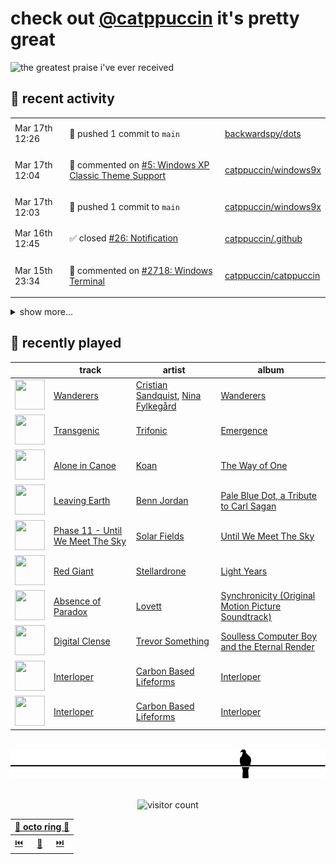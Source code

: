 # check out [@catppuccin](https://github.com/catppuccin) it's pretty great

![the greatest praise i've ever received](https://github.com/user-attachments/assets/ad888e4f-7a22-4eac-85a7-744eacd8eb46)

## 📅 recent activity

<!-- SCRIPT:REPLACE:GITHUB -->
<table>
<tbody>
<tr>
<td><span title='2025-03-17T12:26:21+00:00'>Mar 17th 12:26</span></td>
<td>

🚢 pushed 1 commit to `main`

</td>
<td>

[backwardspy/dots](https://github.com/backwardspy/dots)

</td>
</tr>
<tr>
<td><span title='2025-03-17T12:04:08+00:00'>Mar 17th 12:04</span></td>
<td>

💬 commented on [#5: Windows XP Classic Theme Support](https://github.com/catppuccin/windows9x/issues/5)

</td>
<td>

[catppuccin/windows9x](https://github.com/catppuccin/windows9x)

</td>
</tr>
<tr>
<td><span title='2025-03-17T12:03:43+00:00'>Mar 17th 12:03</span></td>
<td>

🚢 pushed 1 commit to `main`

</td>
<td>

[catppuccin/windows9x](https://github.com/catppuccin/windows9x)

</td>
</tr>
<tr>
<td><span title='2025-03-16T12:45:22+00:00'>Mar 16th 12:45</span></td>
<td>

✅ closed [#26: Notification](https://github.com/catppuccin/.github/issues/26)

</td>
<td>

[catppuccin/.github](https://github.com/catppuccin/.github)

</td>
</tr>
<tr>
<td><span title='2025-03-15T23:34:58+00:00'>Mar 15th 23:34</span></td>
<td>

💬 commented on [#2718: Windows Terminal](https://github.com/catppuccin/catppuccin/issues/2718)

</td>
<td>

[catppuccin/catppuccin](https://github.com/catppuccin/catppuccin)

</td>
</tr>
</tbody>
</table>

<details>
<summary>show more...</summary>
<table>
<tbody>
<tr>
<td><span title='2025-03-15T23:34:58+00:00'>Mar 15th 23:34</span></td>
<td>

✅ closed [#2718: Windows Terminal](https://github.com/catppuccin/catppuccin/issues/2718)

</td>
<td>

[catppuccin/catppuccin](https://github.com/catppuccin/catppuccin)

</td>
</tr>
<tr>
<td><span title='2025-03-15T14:11:39+00:00'>Mar 15th 14:11</span></td>
<td>

🔍 reviewed [#108: docs: document package with pdoc](https://github.com/catppuccin/python/pull/108)

</td>
<td>

[catppuccin/python](https://github.com/catppuccin/python)

</td>
</tr>
<tr>
<td><span title='2025-03-14T23:36:57+00:00'>Mar 14th 23:36</span></td>
<td>

🚢 pushed 1 commit to `docs/pdoc`

</td>
<td>

[catppuccin/python](https://github.com/catppuccin/python)

</td>
</tr>
<tr>
<td><span title='2025-03-14T23:32:44+00:00'>Mar 14th 23:32</span></td>
<td>

🚢 pushed 1 commit to `docs/pdoc`

</td>
<td>

[catppuccin/python](https://github.com/catppuccin/python)

</td>
</tr>
<tr>
<td><span title='2025-03-14T23:31:10+00:00'>Mar 14th 23:31</span></td>
<td>

🚀 opened [#108: docs: document package with pdoc](https://github.com/catppuccin/python/pull/108)

</td>
<td>

[catppuccin/python](https://github.com/catppuccin/python)

</td>
</tr>
<tr>
<td><span title='2025-03-14T12:50:47+00:00'>Mar 14th 12:50</span></td>
<td>

🚢 pushed 1 commit to `main`

</td>
<td>

[catppuccin/whiskers](https://github.com/catppuccin/whiskers)

</td>
</tr>
<tr>
<td><span title='2025-03-14T12:50:46+00:00'>Mar 14th 12:50</span></td>
<td>

🎉 closed [#85: docs(README): remove migration notice](https://github.com/catppuccin/whiskers/pull/85)

</td>
<td>

[catppuccin/whiskers](https://github.com/catppuccin/whiskers)

</td>
</tr>
<tr>
<td><span title='2025-03-14T08:55:11+00:00'>Mar 14th 08:55</span></td>
<td>

💬 commented on [#2651: RFC: Use `rosewater` for macro color](https://github.com/catppuccin/catppuccin/issues/2651)

</td>
<td>

[catppuccin/catppuccin](https://github.com/catppuccin/catppuccin)

</td>
</tr>
<tr>
<td><span title='2025-03-13T21:20:48+00:00'>Mar 13th 21:20</span></td>
<td>

🚢 pushed 1 commit to `docs/style-guide-updates`

</td>
<td>

[catppuccin/catppuccin](https://github.com/catppuccin/catppuccin)

</td>
</tr>
<tr>
<td><span title='2025-03-13T21:18:58+00:00'>Mar 13th 21:18</span></td>
<td>

🚀 opened [#2713: docs: add macro and diff colours to style guide](https://github.com/catppuccin/catppuccin/pull/2713)

</td>
<td>

[catppuccin/catppuccin](https://github.com/catppuccin/catppuccin)

</td>
</tr>
<tr>
<td><span title='2025-03-12T23:38:16+00:00'>Mar 12th 23:38</span></td>
<td>

🚢 pushed 4 commits to `master`

</td>
<td>

[backwardspy/shape-escape](https://github.com/backwardspy/shape-escape)

</td>
</tr>
<tr>
<td><span title='2025-03-12T19:43:13+00:00'>Mar 12th 19:43</span></td>
<td>

💬 commented on [#39: feat: add git diff syntax highlighting](https://github.com/catppuccin/notepad-plus-plus/pull/39)

</td>
<td>

[catppuccin/notepad-plus-plus](https://github.com/catppuccin/notepad-plus-plus)

</td>
</tr>
<tr>
<td><span title='2025-03-12T19:34:20+00:00'>Mar 12th 19:34</span></td>
<td>

💬 commented on [#39: feat: add git diff syntax highlighting](https://github.com/catppuccin/notepad-plus-plus/pull/39)

</td>
<td>

[catppuccin/notepad-plus-plus](https://github.com/catppuccin/notepad-plus-plus)

</td>
</tr>
<tr>
<td><span title='2025-03-11T21:21:01+00:00'>Mar 11th 21:21</span></td>
<td>

🚢 pushed 1 commit to `main`

</td>
<td>

[backwardspy/dots](https://github.com/backwardspy/dots)

</td>
</tr>
<tr>
<td><span title='2025-03-11T17:29:55+00:00'>Mar 11th 17:29</span></td>
<td>

🚢 pushed 1 commit to `main`

</td>
<td>

[backwardspy/dots](https://github.com/backwardspy/dots)

</td>
</tr>
<tr>
<td><span title='2025-03-09T22:10:51+00:00'>Mar 9th 22:10</span></td>
<td>

💬 commented on [#2706: nano](https://github.com/catppuccin/catppuccin/issues/2706)

</td>
<td>

[catppuccin/catppuccin](https://github.com/catppuccin/catppuccin)

</td>
</tr>
</tbody>
</table>
</details>
<!-- SCRIPT:REPLACE:GITHUB -->

## 🎵 recently played

<!-- SCRIPT:REPLACE:SPOTIFY -->
| | track | artist | album |
| - | - | - | - |
| <img src="https://i.scdn.co/image/ab67616d00004851a04c13dc28cbffa98d6d164d" width="48" height="48"> | [Wanderers](https://open.spotify.com/track/2Zax0Xeank5CYgWExO4sQj) | [Cristian Sandquist](https://open.spotify.com/artist/4dfT6LAAiSHImDThoC6YHQ), [Nina Fylkegård](https://open.spotify.com/artist/27ZS0n0O5ZCJoPf9Y2wraP) | [Wanderers](https://open.spotify.com/track/2Zax0Xeank5CYgWExO4sQj) |
| <img src="https://i.scdn.co/image/ab67616d0000485158a1932c7273e6942e9c078e" width="48" height="48"> | [Transgenic](https://open.spotify.com/track/4RVIbxMIJKYwr1RejJk3kI) | [Trifonic](https://open.spotify.com/artist/2TDsrZZt4XXF7iQlr5l20Z) | [Emergence](https://open.spotify.com/track/4RVIbxMIJKYwr1RejJk3kI) |
| <img src="https://i.scdn.co/image/ab67616d00004851a3373f85b8abf62e2399db26" width="48" height="48"> | [Alone in Canoe](https://open.spotify.com/track/76asxdAsLGKtaH6T8Hc13M) | [Koan](https://open.spotify.com/artist/0i3rXQVnr4SE5pl3qtBM2o) | [The Way of One](https://open.spotify.com/track/76asxdAsLGKtaH6T8Hc13M) |
| <img src="https://i.scdn.co/image/ab67616d000048517d62036145576a6c4e885c44" width="48" height="48"> | [Leaving Earth](https://open.spotify.com/track/6M2v9V2bDKBVjfUzIF1EDi) | [Benn Jordan](https://open.spotify.com/artist/35A2w8NQDT3VuQlBNVSfyw) | [Pale Blue Dot, a Tribute to Carl Sagan](https://open.spotify.com/track/6M2v9V2bDKBVjfUzIF1EDi) |
| <img src="https://i.scdn.co/image/ab67616d000048517ac1d72211d93028cddc84b9" width="48" height="48"> | [Phase 11 - Until We Meet The Sky](https://open.spotify.com/track/4c05M1DQiwEeaqcdgrEAfP) | [Solar Fields](https://open.spotify.com/artist/7GyhmlEy51sGUE09A5AWzc) | [Until We Meet The Sky](https://open.spotify.com/track/4c05M1DQiwEeaqcdgrEAfP) |
| <img src="https://i.scdn.co/image/ab67616d0000485138aac529b900cb07a4553591" width="48" height="48"> | [Red Giant](https://open.spotify.com/track/0V6bXaeu6KRjCvndSi9AsZ) | [Stellardrone](https://open.spotify.com/artist/5WUuOv4NOeXvCzjQnmKqTA) | [Light Years](https://open.spotify.com/track/0V6bXaeu6KRjCvndSi9AsZ) |
| <img src="https://i.scdn.co/image/ab67616d00004851e6a0c352b6508c59a8ac7fb7" width="48" height="48"> | [Absence of Paradox](https://open.spotify.com/track/4lessmdrfXD4Fp2qD1dcaT) | [Lovett](https://open.spotify.com/artist/1zWfA8hPMF3dEddsi2P4vs) | [Synchronicity (Original Motion Picture Soundtrack)](https://open.spotify.com/track/4lessmdrfXD4Fp2qD1dcaT) |
| <img src="https://i.scdn.co/image/ab67616d0000485181aec39230147fc2817af403" width="48" height="48"> | [Digital Clense](https://open.spotify.com/track/764DTeUdi0Va8sxVyWmbyl) | [Trevor Something](https://open.spotify.com/artist/6bWylzDlsTfR8khADRQJfd) | [Soulless Computer Boy and the Eternal Render](https://open.spotify.com/track/764DTeUdi0Va8sxVyWmbyl) |
| <img src="https://i.scdn.co/image/ab67616d00004851ad0677f76f220c118226fd46" width="48" height="48"> | [Interloper](https://open.spotify.com/track/4MzII8fszi8KkFl1ryv07L) | [Carbon Based Lifeforms](https://open.spotify.com/artist/38DX4hQVvPBs3PThDIAK11) | [Interloper](https://open.spotify.com/track/4MzII8fszi8KkFl1ryv07L) |
| <img src="https://i.scdn.co/image/ab67616d00004851ad0677f76f220c118226fd46" width="48" height="48"> | [Interloper](https://open.spotify.com/track/4MzII8fszi8KkFl1ryv07L) | [Carbon Based Lifeforms](https://open.spotify.com/artist/38DX4hQVvPBs3PThDIAK11) | [Interloper](https://open.spotify.com/track/4MzII8fszi8KkFl1ryv07L) |

<!-- SCRIPT:REPLACE:SPOTIFY -->

<br>

<div align="center">

<picture>
    <source media="(prefers-color-scheme: light)" srcset="assets/pigeon-light.svg">
    <source media="(prefers-color-scheme: dark)" srcset="assets/pigeon-dark.svg">
    <img alt="pigeon sitting on a wire" src="assets/pigeon-light.svg">
</picture>

<br>
<br>

![visitor count](https://profile-counter.glitch.me/backwardspy/count.svg)

<table>
    <thead>
        <th colspan="3"><a href="https://octo-ring.com">🐙 octo ring 🐙</a></th>
    </thead>
    <tbody>
        <td><a href="https://octo-ring.com/p/backwardspy/prev">⏮️</a></td>
        <td><a href="https://octo-ring.com/p/backwardspy/random">🔀</a></td>
        <td><a href="https://octo-ring.com/p/backwardspy/next">⏭️</a></td>
    </tbody>
</table>

</div>
